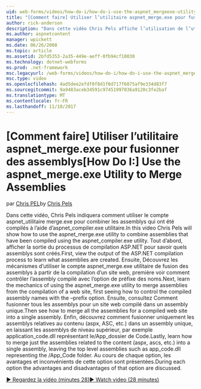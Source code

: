 ```yaml
---
uid: web-forms/videos/how-do-i/how-do-i-use-the-aspnet_mergeexe-utility-to-merge-assemblies
title: "[Comment faire] Utiliser l’utilitaire aspnet_merge.exe pour fusionner des assemblys | Documents Microsoft"
author: rick-anderson
description: "Dans cette vidéo Chris Pels affiche l’utilisation de l’utilitaire aspnet_merge.exe pour combiner les assemblys qui ont été compilés à l’aide de l’utilit aspnet_compiler.exe..."
ms.author: aspnetcontent
manager: wpickett
ms.date: 06/26/2008
ms.topic: article
ms.assetid: 2bfd5353-2a35-449e-aeff-0fb94cf10030
ms.technology: dotnet-webforms
ms.prod: .net-framework
msc.legacyurl: /web-forms/videos/how-do-i/how-do-i-use-the-aspnet_mergeexe-utility-to-merge-assemblies
msc.type: video
ms.openlocfilehash: 4ad5dee2efdf8f8d1f8d717f6875af9e334d83f7
ms.sourcegitcommit: 9a9483aceb34591c97451997036a9120c3fe2baf
ms.translationtype: MT
ms.contentlocale: fr-FR
ms.lasthandoff: 11/10/2017
---
```

<a name="how-do-i-use-the-aspnetmergeexe-utility-to-merge-assemblies"></a><span data-ttu-id="6f293-103">[Comment faire] Utiliser l’utilitaire aspnet_merge.exe pour fusionner des assemblys</span><span class="sxs-lookup"><span data-stu-id="6f293-103">[How Do I:] Use the aspnet_merge.exe Utility to Merge Assemblies</span></span>
====================
<span data-ttu-id="6f293-104">par [Chris PEL](https://twitter.com/chrispels)</span><span class="sxs-lookup"><span data-stu-id="6f293-104">by [Chris Pels](https://twitter.com/chrispels)</span></span>

<span data-ttu-id="6f293-105">Dans cette vidéo, Chris Pels indiquera comment utiliser le compte aspnet\_utilitaire merge.exe pour combiner les assemblys qui ont été compilés à l’aide d’aspnet\_compiler.exe utilitaire.</span><span class="sxs-lookup"><span data-stu-id="6f293-105">In this video Chris Pels will show how to use the aspnet\_merge.exe utility to combine assemblies that have been compiled using the aspnet\_compiler.exe utility.</span></span> <span data-ttu-id="6f293-106">Tout d’abord, afficher la sortie du processus de compilation ASP.NET pour savoir quels assemblys sont créés.</span><span class="sxs-lookup"><span data-stu-id="6f293-106">First, view the output of the ASP.NET compilation process to learn what assemblies are created.</span></span> <span data-ttu-id="6f293-107">Ensuite, Découvrez les mécanismes d’utiliser le compte aspnet\_merge.exe utilitaire de fusion des assemblys à partir de la compilation d’un site web, première voir comment contrôler l’assembly compilé avec l’option de préfixe des noms.</span><span class="sxs-lookup"><span data-stu-id="6f293-107">Next, learn the mechanics of using the aspnet\_merge.exe utility to merge assemblies from the compilation of a web site, first seeing how to control the compiled assembly names with the –prefix option.</span></span> <span data-ttu-id="6f293-108">Ensuite, consultez Comment fusionner tous les assemblys pour un site web compilé dans un assembly unique.</span><span class="sxs-lookup"><span data-stu-id="6f293-108">Then see how to merge all the assemblies for a compiled web site into a single assembly.</span></span> <span data-ttu-id="6f293-109">Enfin, découvrez comment fusionner uniquement les assemblys relatives au contenu (aspx, ASC, etc.) dans un assembly unique, en laissant les assemblys de niveau supérieur, par exemple application\_code.dll représentant le/App\_dossier de Code.</span><span class="sxs-lookup"><span data-stu-id="6f293-109">Lastly, learn how to merge just the assemblies related to the content (aspx, ascs, etc.) into a single assembly, leaving the top level assemblies such as app\_code.dll representing the /App\_Code folder.</span></span> <span data-ttu-id="6f293-110">Au cours de chaque option, les avantages et inconvénients de cette option sont présentées.</span><span class="sxs-lookup"><span data-stu-id="6f293-110">During each option the advantages and disadvantages of that option are discussed.</span></span>

[<span data-ttu-id="6f293-111">&#9654; Regardez la vidéo (minutes 28)</span><span class="sxs-lookup"><span data-stu-id="6f293-111">&#9654; Watch video (28 minutes)</span></span>](https://channel9.msdn.com/Blogs/ASP-NET-Site-Videos/how-do-i-use-the-aspnet_mergeexe-utility-to-merge-assemblies)

